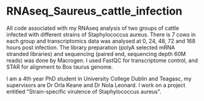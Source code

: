 # RNAseq_Saureus_cattle_infection 
All code associated with my RNAseq analysis of two groups of cattle infected with different strains of Staphylococcus aureus. There is 7 cows in each group and transcriptomics data was analysed at 0, 24, 48, 72 and 168 hours post infection. The library preparation (polyA selected mRNA stranded libraries) and sequencing (paired end, sequencing depth 60M reads) was done by Macrogen. I used FastQC for transcriptome control, and STAR for alignment to Bos taurus genome. 

I am a 4th year PhD student in University College Dublin and Teagasc, my supervisors are Dr Orla Keane and Dr Nola Leonard. I work on a project entitled "Strain-specific virulence of Staphylococcus aureus". 
